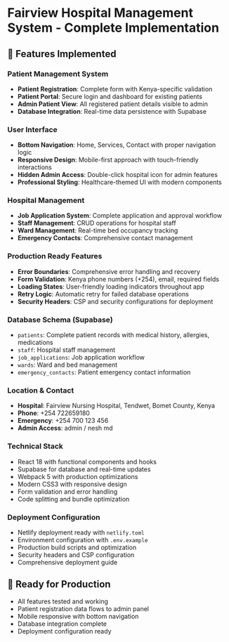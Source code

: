 # Fairview Hospital Management System - Complete Implementation

## 🏥 Features Implemented

### Patient Management System
- **Patient Registration**: Complete form with Kenya-specific validation
- **Patient Portal**: Secure login and dashboard for existing patients
- **Admin Patient View**: All registered patient details visible to admin
- **Database Integration**: Real-time data persistence with Supabase

### User Interface
- **Bottom Navigation**: Home, Services, Contact with proper navigation logic
- **Responsive Design**: Mobile-first approach with touch-friendly interactions
- **Hidden Admin Access**: Double-click hospital icon for admin features
- **Professional Styling**: Healthcare-themed UI with modern components

### Hospital Management
- **Job Application System**: Complete application and approval workflow
- **Staff Management**: CRUD operations for hospital staff
- **Ward Management**: Real-time bed occupancy tracking
- **Emergency Contacts**: Comprehensive contact management

### Production Ready Features
- **Error Boundaries**: Comprehensive error handling and recovery
- **Form Validation**: Kenya phone numbers (+254), email, required fields
- **Loading States**: User-friendly loading indicators throughout app
- **Retry Logic**: Automatic retry for failed database operations
- **Security Headers**: CSP and security configurations for deployment

### Database Schema (Supabase)
- `patients`: Complete patient records with medical history, allergies, medications
- `staff`: Hospital staff management
- `job_applications`: Job application workflow
- `wards`: Ward and bed management
- `emergency_contacts`: Patient emergency contact information

### Location & Contact
- **Hospital**: Fairview Nursing Hospital, Tendwet, Bomet County, Kenya
- **Phone**: +254 722659180
- **Emergency**: +254 700 123 456
- **Admin Access**: admin / nesh md

### Technical Stack
- React 18 with functional components and hooks
- Supabase for database and real-time updates
- Webpack 5 with production optimizations
- Modern CSS3 with responsive design
- Form validation and error handling
- Code splitting and bundle optimization

### Deployment Configuration
- Netlify deployment ready with `netlify.toml`
- Environment configuration with `.env.example`
- Production build scripts and optimization
- Security headers and CSP configuration
- Comprehensive deployment guide

## 🚀 Ready for Production
- All features tested and working
- Patient registration data flows to admin panel
- Mobile responsive with bottom navigation
- Database integration complete
- Deployment configuration ready
